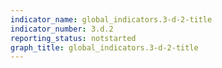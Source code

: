 ```yaml
---
indicator_name: global_indicators.3-d-2-title
indicator_number: 3.d.2
reporting_status: notstarted
graph_title: global_indicators.3-d-2-title
---
```

